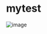 # mytest

![image](https://github.com/user-attachments/assets/c6f201ab-aa6e-4682-b3f4-4fceb9095414)
